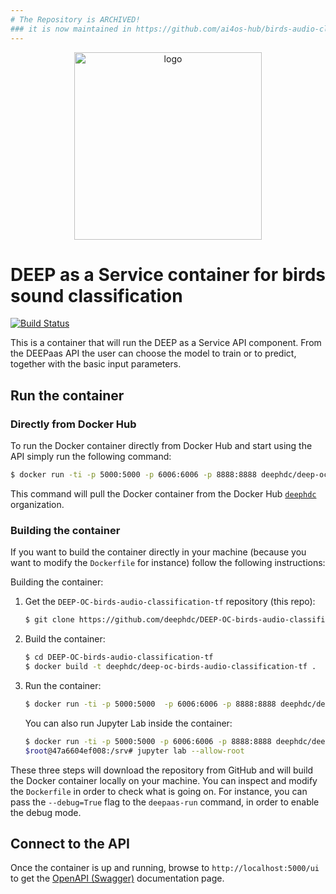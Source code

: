 ```yaml
---
# The Repository is ARCHIVED!
### it is now maintained in https://github.com/ai4os-hub/birds-audio-classification
---
```


<div align="center">
<img src="https://marketplace.deep-hybrid-datacloud.eu/images/logo-deep.png" alt="logo" width="300"/>
</div>

# DEEP as a Service container for birds sound classification

[![Build Status](https://jenkins.indigo-datacloud.eu/buildStatus/icon?job=Pipeline-as-code/DEEP-OC-org/DEEP-OC-birds-audio-classification-tf/master)](https://jenkins.indigo-datacloud.eu/job/Pipeline-as-code/job/DEEP-OC-org/job/DEEP-OC-birds-audio-classification-tf/job/master)

This is a container that will run the DEEP as a Service API component. From the DEEPaas API the user can choose the model
 to train or to predict, together with the basic input parameters.


## Run the container

### Directly from Docker Hub

To run the Docker container directly from Docker Hub and start using the API
simply run the following command:

```bash
$ docker run -ti -p 5000:5000 -p 6006:6006 -p 8888:8888 deephdc/deep-oc-birds-audio-classification-tf
```

This command will pull the Docker container from the Docker Hub
[`deephdc`](https://hub.docker.com/u/deephdc/) organization.

### Building the container

If you want to build the container directly in your machine (because you want
to modify the `Dockerfile` for instance) follow the following instructions:

Building the container:

1. Get the `DEEP-OC-birds-audio-classification-tf` repository (this repo):

    ```bash
    $ git clone https://github.com/deephdc/DEEP-OC-birds-audio-classification-tf
    ```

2. Build the container:

    ```bash
    $ cd DEEP-OC-birds-audio-classification-tf
    $ docker build -t deephdc/deep-oc-birds-audio-classification-tf .
    ```

3. Run the container:

    ```bash
    $ docker run -ti -p 5000:5000  -p 6006:6006 -p 8888:8888 deephdc/deep-oc-birds-audio-classification-tf
    ```
   
   You can also run Jupyter Lab inside the container:
   
   ```bash
   $ docker run -ti -p 5000:5000 -p 6006:6006 -p 8888:8888 deephdc/deep-oc-birds-audio-classification-tf /bin/bash
   $root@47a6604ef008:/srv# jupyter lab --allow-root
   ```
   
These three steps will download the repository from GitHub and will build the
Docker container locally on your machine. You can inspect and modify the
`Dockerfile` in order to check what is going on. For instance, you can pass the
`--debug=True` flag to the `deepaas-run` command, in order to enable the debug
mode.


## Connect to the API

Once the container is up and running, browse to `http://localhost:5000/ui` to get
the [OpenAPI (Swagger)](https://www.openapis.org/) documentation page.
